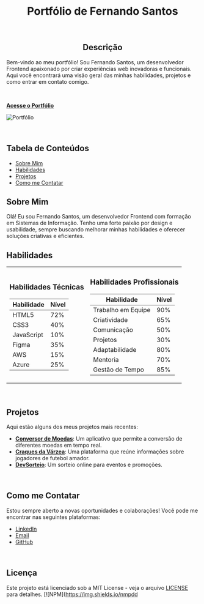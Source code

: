 <h1 align="center">Portfólio de Fernando Santos</h1>

<br>

<h2 align="center"> Descrição</h2>
<p align="left"> Bem-vindo ao meu portfólio! Sou Fernando Santos, um desenvolvedor Frontend apaixonado por criar experiências web inovadoras e funcionais. Aqui você encontrará uma visão geral das minhas habilidades, projetos e como entrar em contato comigo.</p>

<br>

[**Acesse o Portfólio**](https://fernandojesuss.github.io/ProjetoPortifolio/)

![Portfólio](https://github.com/user-attachments/assets/a8237736-418d-4d28-bc1c-9e4c241f8bb3)


<br>

## Tabela de Conteúdos
- [Sobre Mim](#sobre-mim)
- [Habilidades](#habilidades)
- [Projetos](#projetos)
- [Como me Contatar](#como-me-contatar)
  

## Sobre Mim
Olá! Eu sou Fernando Santos, um desenvolvedor Frontend com formação em Sistemas de Informação. Tenho uma forte paixão por design e usabilidade, sempre buscando melhorar minhas habilidades e oferecer soluções criativas e eficientes.
<br>

## Habilidades 

<table align="center">
  <tr>
    <td>
      
### Habilidades Técnicas
| Habilidade     | Nível |
|----------------|-------|
| HTML5          | 72%   |
| CSS3           | 40%   |
| JavaScript     | 10%   |
| Figma          | 35%   |
| AWS            | 15%   |
| Azure          | 25%   |

</td>
<td>
  
### Habilidades Profissionais
| Habilidade          | Nível |
|---------------------|-------|
| Trabalho em Equipe  | 90%   |
| Criatividade        | 65%   |
| Comunicação         | 50%   |
| Projetos            | 30%   |
| Adaptabilidade      | 80%   |
| Mentoria            | 70%   |
| Gestão de Tempo     | 85%   |


</td>
</tr>
</table>


<br>

 ## Projetos
Aqui estão alguns dos meus projetos mais recentes:

- **[Conversor de Moedas](https://fernandojesuss.github.io/Conversor_Moedas/)**: Um aplicativo que permite a conversão de diferentes moedas em tempo real.
- **[Craques da Várzea](https://galeria-de-fotos-sooty.vercel.app/)**: Uma plataforma que reúne informações sobre jogadores de futebol amador.
- **[DevSorteio](https://fernandojesuss.github.io/Dev_Sorteio/)**: Um sorteio online para eventos e promoções.

  

<br>


## Como me Contatar
Estou sempre aberto a novas oportunidades e colaborações! Você pode me encontrar nas seguintes plataformas:
- [LinkedIn](https://www.linkedin.com/in/fernando-santos-jesus/)
- [Email](mailto:fernandobcl@yahoo.com.br)
- [GitHub](https://github.com/FernandoJesuss)
  
<br>

## Licença
Este projeto está licenciado sob a MIT License - veja o arquivo [LICENSE](LICENSE) para detalhes.
[![NPM](https://img.shields.io/nmpdd









